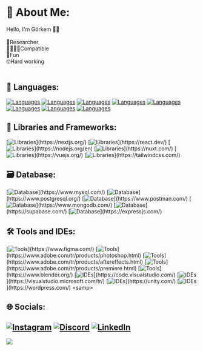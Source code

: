 # 💫 About Me:
Hello, I'm Görkem 👋🏻<br><br>🔭Researcher<br>🫱🏽‍🫲🏽Compatible<br>👻Fun<br>🤓Hard working<br><br>

## 🧬 Languages:

[![Languages](https://skillicons.dev/icons?i=html)](https://www.w3schools.com/html/default.asp)
[![Languages](https://skillicons.dev/icons?i=css)](https://developer.mozilla.org/en-US/docs/Web/CSS)
[![Languages](https://skillicons.dev/icons?i=js)](https://www.javascript.com/)
[![Languages](https://skillicons.dev/icons?i=ts)](https://www.typescriptlang.org/)
[![Languages](https://skillicons.dev/icons?i=py)](https://www.python.org/)
[![Languages](https://skillicons.dev/icons?i=cs)](https://learn.microsoft.com/en-us/dotnet/csharp/)
[![Languages](https://skillicons.dev/icons?i=php)](https://www.php.net/)
[![Languages](https://skillicons.dev/icons?i=java)](https://www.java.com/tr/)


## 💎 Libraries and Frameworks:
[![Libraries]("https://skillicons.dev/icons?i=nextjs")](https://nextjs.org/)
[![Libraries]("https://skillicons.dev/icons?i=react")](https://react.dev/)
[![Libraries]("https://skillicons.dev/icons?i=nodejs")](https://nodejs.org/en)
[![Libraries]("https://skillicons.dev/icons?i=nuxtjs")](https://nuxt.com/)
[![Libraries]("https://skillicons.dev/icons?i=vue")](https://vuejs.org/)
[![Libraries]("https://skillicons.dev/icons?i=tailwind")](https://tailwindcss.com/)


## 🗃️ Database:
[![Database]("https://skillicons.dev/icons?i=mysql")](https://www.mysql.com/)
[![Database]("https://skillicons.dev/icons?i=postgres")](https://www.postgresql.org/)
[![Database]("https://skillicons.dev/icons?i=postman")](https://www.postman.com/)
[![Database]("https://skillicons.dev/icons?i=mongodb")](https://www.mongodb.com/)
[![Database]("https://skillicons.dev/icons?i=supabase")](https://supabase.com/)
[![Database]("https://skillicons.dev/icons?i=express")](https://expressjs.com/)


## 🛠️ Tools and IDEs:
[![Tools]("https://skillicons.dev/icons?i=figma")](https://www.figma.com/)
[![Tools]("https://skillicons.dev/icons?i=ps")](https://www.adobe.com/tr/products/photoshop.html)
[![Tools]("https://skillicons.dev/icons?i=ae")](https://www.adobe.com/tr/products/aftereffects.html)
[![Tools]("https://skillicons.dev/icons?i=pr")](https://www.adobe.com/tr/products/premiere.html)
[![Tools]("https://skillicons.dev/icons?i=blender")](https://www.blender.org/)
[![IDEs]("https://skillicons.dev/icons?i=vscode")](https://code.visualstudio.com/)
[![IDEs]("https://skillicons.dev/icons?i=visualstudio")](https://visualstudio.microsoft.com/tr/)
[![IDEs]("https://skillicons.dev/icons?i=unity")](https://unity.com/)
[![IDEs]("https://skillicons.dev/icons?i=wordpress")](https://wordpress.com/)
<samp>
## 🌐 Socials:
[![Instagram](https://img.shields.io/badge/Instagram-%23E4405F.svg?style=for-the-badge&logo=Instagram&logoColor=white)](https://instagram.com/gorkemyazcii)
[![Discord](https://img.shields.io/badge/discord-%237289DA.svg?style=for-the-badge&logo=discord&logoColor=white)](https://discord.com/users/819664166616956951)
[![LinkedIn](https://img.shields.io/badge/LinkedIn-%230077B5.svg?style=for-the-badge&logo=linkedin&logoColor=white)](https://www.linkedin.com/in/gorkem-yazici/)
</samp>
---
[![](https://visitcount.itsvg.in/api?id=Mr.Gorkemli&icon=0&color=0)](https://visitcount.itsvg.in)

<!-- Proudly created with GPRM ( https://gprm.itsvg.in ) -->
